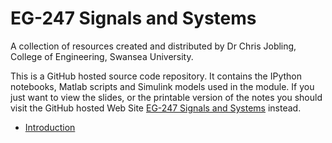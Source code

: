 # EG-247 Signals and Systems

A collection of resources created and distributed by
Dr Chris Jobling, College of Engineering, Swansea University.

This is a GitHub hosted source code repository. It contains the IPython notebooks, Matlab scripts and Simulink models used in the module. If you just want to view the slides, or the printable version of the notes you should visit the GitHub hosted Web Site [EG-247 Signals and Systems](http://cpjobling.github.io/EG-247-Resources) instead.

* [Introduction](http://nbviewer.ipython.org/github/cpjobling/EG-247-Resources/blob/master/introduction/Introduction.ipynb)

